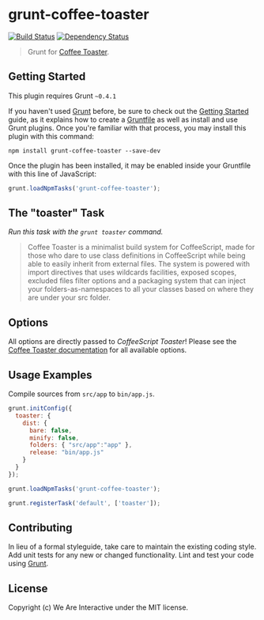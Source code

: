 # grunt-coffee-toaster

[![Build Status](https://travis-ci.org/weareinteractive/grunt-coffee-toaster.png?branch=master)](https://travis-ci.org/weareinteractive/grunt-coffee-toaster)
[![Dependency Status](https://gemnasium.com/weareinteractive/grunt-coffee-toaster.png)](https://gemnasium.com/weareinteractive/grunt-coffee-toaster)

> Grunt for [Coffee Toaster](https://github.com/serpentem/coffee-toaster).

## Getting Started

This plugin requires Grunt `~0.4.1`

If you haven't used [Grunt](http://gruntjs.com/) before, be sure to check out the [Getting Started](http://gruntjs.com/getting-started) guide, as it explains how to create a [Gruntfile](http://gruntjs.com/sample-gruntfile) as well as install and use Grunt plugins. Once you're familiar with that process, you may install this plugin with this command:

```shell
npm install grunt-coffee-toaster --save-dev
```

Once the plugin has been installed, it may be enabled inside your Gruntfile with this line of JavaScript:

```js
grunt.loadNpmTasks('grunt-coffee-toaster');
```

## The "toaster" Task

*Run this task with the `grunt toaster` command.*

> Coffee Toaster is a minimalist build system for CoffeeScript, made for those who dare to use class definitions in CoffeeScript while being able to easily inherit from external files. The system is powered with import directives that uses wildcards facilities, exposed scopes, excluded files filter options and a packaging system that can inject your folders-as-namespaces to all your classes based on where they are under your src folder.

## Options

All options are directly passed to *CoffeeScript Toaster*!
Please see the [Coffee Toaster documentation](https://github.com/serpentem/coffee-toaster) for all available options.

## Usage Examples

Compile sources from `src/app` to `bin/app.js`.

```javascript
grunt.initConfig({
  toaster: {
    dist: {
      bare: false,
      minify: false,
      folders: { "src/app":"app" },
      release: "bin/app.js"
    }
  }
});

grunt.loadNpmTasks('grunt-coffee-toaster');

grunt.registerTask('default', ['toaster']);
```

## Contributing
In lieu of a formal styleguide, take care to maintain the existing coding style. Add unit tests for any new or changed functionality. Lint and test your code using [Grunt](http://gruntjs.com/).

## License
Copyright (c) We Are Interactive under the MIT license.
